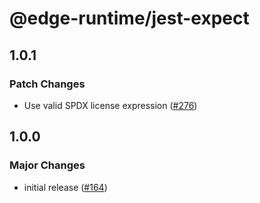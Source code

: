 # @edge-runtime/jest-expect

## 1.0.1

### Patch Changes

- Use valid SPDX license expression ([#276](https://github.com/vercel/edge-runtime/pull/276))

## 1.0.0

### Major Changes

- initial release ([#164](https://github.com/vercel/edge-runtime/pull/164))
